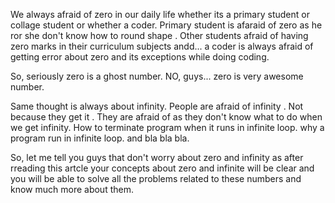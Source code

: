We always afraid of zero in our daily life whether its a primary student or collage student or whether a coder. Primary student is afaraid of zero as he ror she don't know how to round shape . Other students afraid of having zero marks in their curriculum subjects andd... a coder is always afraid of getting error about zero and its exceptions while doing coding. 

So, seriously zero is a ghost number.  NO, guys... zero is very awesome number. 

Same thought is always about infinity.  People are afraid of infinity . Not because they get it . They are afraid of as they don't know  what to do when we get infinity. How to terminate program when it runs in infinite loop. why a program run in infinite loop. and bla bla bla.

So, let me tell you guys that don't worry about zero and infinity as after rreading this artcle your concepts about zero and infinite will be clear and you will be able to solve all the problems related to these numbers and know much more about them.